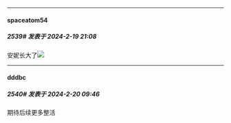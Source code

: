 
*****

####  spaceatom54  
##### 2539#       发表于 2024-2-19 21:08

安妮长大了<img src="https://static.saraba1st.com/image/smiley/carton2017/018.gif" referrerpolicy="no-referrer">


*****

####  dddbc  
##### 2540#       发表于 2024-2-20 09:46

期待后续更多整活

